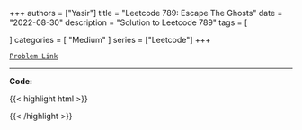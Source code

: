 
+++
authors = ["Yasir"]
title = "Leetcode 789: Escape The Ghosts"
date = "2022-08-30"
description = "Solution to Leetcode 789"
tags = [
    
]
categories = [
    "Medium"
]
series = ["Leetcode"]
+++



[`Problem Link`](https://leetcode.com/problems/escape-the-ghosts/description/)

---

**Code:**

{{< highlight html >}}

{{< /highlight >}}

